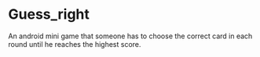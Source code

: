 # Guess_right
An android mini game that someone has to choose the correct card in each round until he reaches the highest score.
